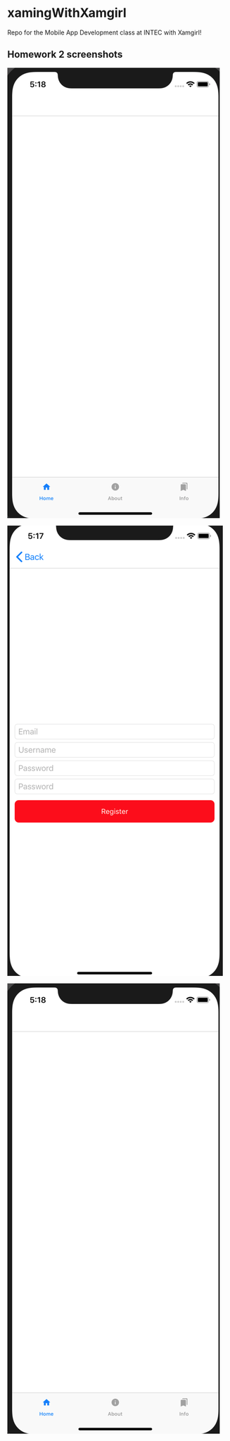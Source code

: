 # xamingWithXamgirl
Repo for the Mobile App Development class at INTEC with Xamgirl!

## Homework 2 screenshots

<img src="./Images/home.png"
     alt="Login page"/>
     
<img src="./Images/register.png"
     alt="Login page"/>
     
<img src="./Images/home.png"
     alt="Login page"/>
